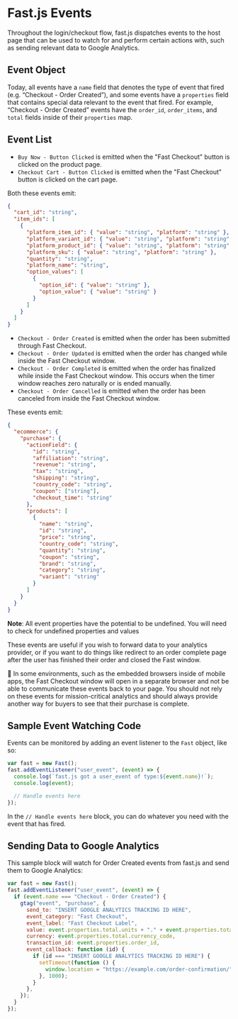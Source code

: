 # Fast.js Events

Throughout the login/checkout flow, fast.js dispatches events to the host page that can be used to watch for and perform certain actions with, such as sending relevant data to Google Analytics.

## Event Object

Today, all events have a `name` field that denotes the type of event that fired (e.g. “Checkout - Order Created”), and some events have a `properties` field that contains special data relevant to the event that fired. For example, “Checkout - Order Created” events have the `order_id`, `order_items`, and `total` fields inside of their `properties` map.

## Event List

- `Buy Now - Button Clicked` is emitted when the "Fast Checkout" button is clicked on the product page.
- `Checkout Cart - Button Clicked` is emitted when the "Fast Checkout" button is clicked on the cart page.

Both these events emit:

```json
{
  "cart_id": "string",
  "item_ids": [
    {
      "platform_item_id": { "value": "string", "platform": "string" },
      "platform_variant_id": { "value": "string", "platform": "string" },
      "platform_product_id": { "value": "string", "platform": "string" },
      "platform_sku": { "value": "string", "platform": "string" },
      "quantity": "string",
      "platform_name": "string",
      "option_values": [
        {
          "option_id": { "value": "string" },
          "option_value": { "value": "string" }
        }
      ]
    }
  ]
}
```

- `Checkout - Order Created` is emitted when the order has been submitted through Fast Checkout.
- `Checkout - Order Updated` is emitted when the order has changed while inside the Fast Checkout window.
- `Checkout - Order Completed` is emitted when the order has finalized while inside the Fast Checkout window. This occurs when the timer window reaches zero naturally or is ended manually.
- `Checkout - Order Cancelled` is emitted when the order has been canceled from inside the Fast Checkout window.

These events emit:

```json
{
  "ecommerce": {
    "purchase": {
      "actionField": {
        "id": "string",
        "affiliation": "string",
        "revenue": "string",
        "tax": "string",
        "shipping": "string",
        "country_code": "string",
        "coupon": ["string"],
        "checkout_time": "string"
      },
      "products": [
        {
          "name": "string",
          "id": "string",
          "price": "string",
          "country_code": "string",
          "quantity": "string",
          "coupon": "string",
          "brand": "string",
          "category": "string",
          "variant": "string"
        }
      ]
    }
  }
}
```

**Note**: All event properties have the potential to be undefined. You will need to check for undefined properties and values

These events are useful if you wish to forward data to your analytics provider, or if you want to do things like redirect to an order complete page after the user has finished their order and closed the Fast window.

🚨 In some environments, such as the embedded browsers inside of mobile apps, the Fast Checkout window will open in a separate browser and not be able to communicate these events back to your page. You should not rely on these events for mission-critical analytics and should always provide another way for buyers to see that their purchase is complete.

## Sample Event Watching Code

Events can be monitored by adding an event listener to the `Fast` object, like so:

```jsx
var fast = new Fast();
fast.addEventListener("user_event", (event) => {
  console.log(`fast.js got a user_event of type:${event.name}!`);
  console.log(event);

  // Handle events here
});
```

In the `// Handle events here` block, you can do whatever you need with the event that has fired.

## Sending Data to Google Analytics

This sample block will watch for Order Created events from fast.js and send them to Google Analytics:

```jsx
var fast = new Fast();
fast.addEventListener("user_event", (event) => {
  if (event.name === "Checkout - Order Created") {
    gtag("event", "purchase", {
      send_to: "INSERT GOOGLE ANALYTICS TRACKING ID HERE",
      event_category: "Fast Checkout",
      event_label: "Fast Checkout Label",
      value: event.properties.total.units + "." + event.properties.total.nanos,
      currency: event.properties.total.currency_code,
      transaction_id: event.properties.order_id,
      event_callback: function (id) {
        if (id === "INSERT GOOGLE ANALYTICS TRACKING ID HERE") {
          setTimeout(function () {
            window.location = "https://example.com/order-confirmation/";
          }, 1000);
        }
      },
    });
  }
});
```
